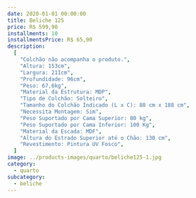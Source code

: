 ```yaml
---
date: 2020-01-01 00:00:00
title: Beliche 125
price: R$ 599,90
installments: 10
installmentsPrice: R$ 65,90
description:
  [
    "Colchão não acompanha o produto.",
    "Altura: 153cm",
    "Largura: 211cm",
    "Profundidade: 96cm",
    "Peso: 67,6kg",
    "Material da Estrutura: MDP",
    "Tipo de Colchão: Solteiro",
    "Tamanho do Colchão Indicado (L x C): 88 cm x 188 cm",
    "Necessita Montagem: Sim",
    "Peso Suportado por Cama Superior: 80 kg",
    "Peso Suportado por Cama Inferior: 100 Kg",
    "Material da Escada: MDF",
    "Altura do Estrado Superior até o Chão: 130 cm",
    "Revestimento: Pintura UV Fosco",
  ]
image: ../products-images/quarto/beliche125-1.jpg
category:
  - quarto
subcategory:
  - beliche
---
```

